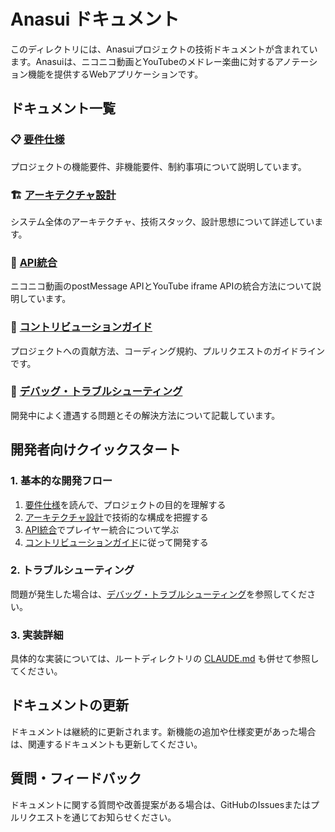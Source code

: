 # Anasui ドキュメント

このディレクトリには、Anasuiプロジェクトの技術ドキュメントが含まれています。Anasuiは、ニコニコ動画とYouTubeのメドレー楽曲に対するアノテーション機能を提供するWebアプリケーションです。

## ドキュメント一覧

### 📋 [要件仕様](./requirements.md)
プロジェクトの機能要件、非機能要件、制約事項について説明しています。

### 🏗️ [アーキテクチャ設計](./architecture.md)
システム全体のアーキテクチャ、技術スタック、設計思想について詳述しています。

### 🔌 [API統合](./api-integration.md)
ニコニコ動画のpostMessage APIとYouTube iframe APIの統合方法について説明しています。

### 🤝 [コントリビューションガイド](./contributing.md)
プロジェクトへの貢献方法、コーディング規約、プルリクエストのガイドラインです。

### 🐛 [デバッグ・トラブルシューティング](./debug-issues.md)
開発中によく遭遇する問題とその解決方法について記載しています。

## 開発者向けクイックスタート

### 1. 基本的な開発フロー
1. [要件仕様](./requirements.md)を読んで、プロジェクトの目的を理解する
2. [アーキテクチャ設計](./architecture.md)で技術的な構成を把握する
3. [API統合](./api-integration.md)でプレイヤー統合について学ぶ
4. [コントリビューションガイド](./contributing.md)に従って開発する

### 2. トラブルシューティング
問題が発生した場合は、[デバッグ・トラブルシューティング](./debug-issues.md)を参照してください。

### 3. 実装詳細
具体的な実装については、ルートディレクトリの [CLAUDE.md](../CLAUDE.md) も併せて参照してください。

## ドキュメントの更新

ドキュメントは継続的に更新されます。新機能の追加や仕様変更があった場合は、関連するドキュメントも更新してください。

## 質問・フィードバック

ドキュメントに関する質問や改善提案がある場合は、GitHubのIssuesまたはプルリクエストを通じてお知らせください。